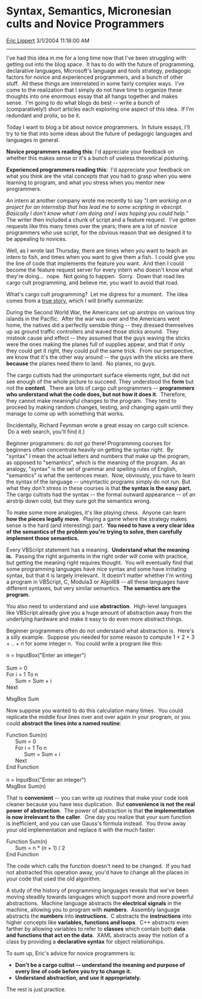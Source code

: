 <div id="page">

# Syntax, Semantics, Micronesian cults and Novice Programmers

[Eric Lippert](https://social.msdn.microsoft.com/profile/Eric%20Lippert) 3/1/2004 11:18:00 AM

-----

<div id="content">

<span>I've had this idea in me for a long time now that I've been struggling with getting out into the blog space.  It has to do with the future of programming, declarative languages, Microsoft's language and tools strategy, pedagogic factors for novice and experienced programmers, and a bunch of other stuff.  All these things are interrelated in some fairly complex ways.  I've come to the realization that I simply do not have time to organize these thoughts into one enormous essay that all hangs together and makes sense.  I'm going to do what blogs do best -- write a bunch of (comparatively\!) short articles each exploring one aspect of this idea.  If I'm redundant and prolix, so be it. </span>

<span></span>

<span>Today I want to blog a bit about novice programmers.  In future essays, I'll try to tie that into some ideas about the future of pedagogic languages and languages in general.  </span>

<span></span>

**<span>Novice programmers reading this</span>**<span>: I'd appreciate your feedback on whether this makes sense or it's a bunch of useless theoretical posturing. </span>

<span></span>

**<span>Experienced programmers reading this</span>**<span>:  I'd appreciate your feedback on what you think are the vital concepts that you had to grasp when you were learning to program, and what you stress when you mentor new programmers. </span>

<span></span>

<span>An intern at another company wrote me recently to say "*<span>I am working on a project for an internship that has lead me to some scripting in vbscript.  Basically I don't know what I am doing and I was hoping you could help.</span>*"  The writer then included a chunk of script and a feature request.  I've gotten requests like this many times over the years; there are a lot of novice programmers who use script, for the obvious reason that we designed it to be appealing to novices. </span>

<span></span>

<span>Well, as I wrote last Thursday, there are times when you want to teach an intern to fish, and times when you want to give them a fish.  I could give you the line of code that implements the feature you want.  And then I could become the feature request server for every intern who doesn't know what they're doing…  nope.  Not going to happen.  Sorry.  Down that road lies cargo cult programming, and believe me, you want to avoid that road. </span>

<span></span>

<span>What's cargo cult programming?  Let me digress for a moment.  The idea comes from a [true story,](http://en.wikipedia.org/wiki/Cargo_cult) which I will briefly summarize: </span>

<span></span>

<span>During the Second World War, the Americans set up airstrips on various tiny islands in the Pacific.  After the war was over and the Americans went home, the natives did a perfectly sensible thing -- they dressed themselves up as ground traffic controllers and waved those sticks around.  They mistook cause and effect -- they assumed that the guys waving the sticks were the ones making the planes full of supplies appear, and that if only they could get it right, they could pull the same trick.  From our perspective, we know that it's the other way around -- the guys with the sticks are there **because** the planes need them to land.  No planes, no guys.  </span>

<span></span>

<span>The cargo cultists had the unimportant surface elements right, but did not see enough of the whole picture to succeed. They understood the **<span>form</span>** but not the **<span>content</span>**.  There are lots of cargo cult programmers -- **<span>programmers who understand what the code does, but not how it does it</span>**.  Therefore, they cannot make meaningful changes to the program.  They tend to proceed by making random changes, testing, and changing again until they manage to come up with something that works.  </span>

<span></span>

<span>(Incidentally, Richard Feynman wrote a great essay on cargo cult science.  Do a web search, you'll find it.) </span>

<span></span>

<span>Beginner programmers: do not go there\! Programming courses for beginners often concentrate heavily on getting the syntax right.  By "syntax" I mean the actual letters and numbers that make up the program, as opposed to "semantics", which is the meaning of the program.  As an analogy, "syntax" is the set of grammar and spelling rules of English, "semantics" is what the sentences mean.  Now, obviously, you have to learn the syntax of the language -- unsyntactic programs simply do not run. But what they don't stress in these courses is that **<span>the syntax is the easy part.</span>**  The cargo cultists had the syntax -- the formal outward appearance -- of an airstrip down cold, but they sure got the semantics wrong. </span>

<span></span>

<span>To make some more analogies, it's like playing chess.  Anyone can learn **<span>how the pieces legally move</span>**.  Playing a game where the strategy makes sense is the hard (and interesting) part.  **<span>You need to have a very clear idea of the semantics of the problem you're trying to solve, then carefully implement those semantics.</span>** </span>

<span></span>

<span>Every VBScript statement has a meaning.  **<span>Understand what the meaning is.</span>**  Passing the right arguments in the right order will come with practice, but getting the meaning right requires thought.  You will eventually find that some programming languages have nice syntax and some have irritating syntax, but that it is largely irrelevant.  It doesn't matter whether I'm writing a program in VBScript, C, Modula3 or Algol68 -- all these languages have different syntaxes, but very similar semantics.  **<span>The semantics *<span>are</span>* the program.</span>** </span>

<span></span>

<span>You also need to understand and use **<span>abstraction</span>**.  High-level languages like VBScript already give you a huge amount of abstraction away from the underlying hardware and make it easy to do even more abstract things. </span>

<span></span>

<span>Beginner programmers often do not understand what abstraction is.  Here's a silly example.  Suppose you needed for some reason to compute 1 + 2 + 3 + .. + n for some integer n.  You could write a program like this: </span>

<span></span>

<span>n = InputBox("Enter an integer")  
</span><span>  
Sum = 0  
</span><span>For i = 1 To n  
</span><span>      Sum = Sum + i  
</span><span>Next  
  
</span><span>MsgBox Sum</span>

<span></span>

<span>Now suppose you wanted to do this calculation many times.  You could replicate the middle four lines over and over again in your program, or you could **<span>abstract the lines into a named routine</span>**: </span>

<span></span>

<span>Function Sum(n)  
</span><span>      Sum = 0  
</span><span>      For i = 1 To n  
</span><span>            Sum = Sum + i  
</span><span>      Next  
</span><span>End Function  
</span><span>  
</span><span>n = InputBox("Enter an integer")  
</span><span>MsgBox Sum(n)</span>

<span></span>

<span>That is **<span>convenient</span>** -- you can write up routines that make your code look cleaner because you have less duplication.  But **<span>convenience is not the real power of abstraction</span>**.  The power of abstraction is that **<span>the implementation is now irrelevant to the caller</span>**.  One day you realize that your sum function is inefficient, and you can use Gauss's formula instead.  You throw away your old implementation and replace it with the much faster: </span>

<span></span>

<span>Function Sum(n)  
</span><span>      Sum = n \* (n + 1) / 2  
</span><span>End Function </span>

<span></span>

<span>The code which calls the function doesn't need to be changed.  If you had not abstracted this operation away, you'd have to change all the places in your code that used the old algorithm. </span>

<span></span>

<span>A study of the history of programming languages reveals that we've been moving steadily towards languages which support more and more powerful abstractions.  Machine language abstracts the **<span>electrical signals</span>** in the machine, allowing you to program with **<span>numbers</span>**.  Assembly language abstracts the **<span>numbers</span>** into **<span>instructions</span>**.  C abstracts the **<span>instructions</span>** into higher concepts like **<span>variables, functions and loops</span>**.  C++ abstracts even farther by allowing variables to refer to **<span>classes</span>** which contain both **<span>data and functions that act on the data</span>**.  XAML abstracts away the notion of a class by providing a **<span>declarative syntax</span>** for object relationships. </span>

<span></span>

<span>To sum up, Eric's advice for novice programmers is: </span>

<span></span>

  - **<span>Don't be a cargo cultist -- understand the meaning and purpose of every line of code before you try to change it.</span>**
  - **<span></span><span>Understand abstraction, and use it appropriately.</span>**

<span></span>

<span>The rest is just practice.</span>

</div>

</div>


